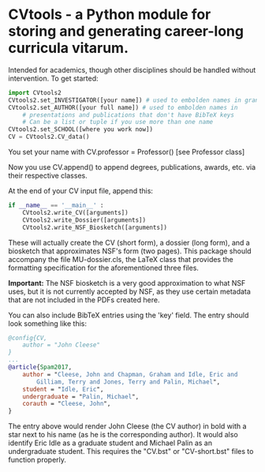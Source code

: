 # CVtools - a Python module for storing and generating career-long curricula vitarum.

Intended for academics, though other disciplines should be handled without
intervention. To get started:

```Python
import CVtools2
CVtools2.set_INVESTIGATOR([your name]) # used to embolden names in grants
CVtools2.set_AUTHOR([your full name]) # used to embolden names in
    # presentations and publications that don't have BibTeX keys
    # Can be a list or tuple if you use more than one name
CVtools2.set_SCHOOL([where you work now])
CV = CVtools2.CV_data()
```

You set your name with CV.professor = Professor() [see Professor class]

Now you use CV.append() to append degrees, publications, awards, etc. via
their respective classes.

At the end of your CV input file, append this:

```Python
if __name__ == '__main__' :
    CVtools2.write_CV([arguments])
    CVtools2.write_Dossier([arguments])
    CVtools2.write_NSF_Biosketch([arguments])
```

These will actually create the CV (short form), a dossier (long form), and
a biosketch that approximates NSF's form (two pages).
This package should accompany the file MU-dossier.cls, the LaTeX class that
provides the formatting specification for the aforementioned three files.

**Important:**
The NSF biosketch is a very good approximation to what NSF uses,
but it is not currently accepted by NSF, as they use certain metadata that are
not included in the PDFs created here.

You can also include BibTeX entries using the 'key' field. The entry should look something like this:
```BibTeX
@config{CV,
    author = "John Cleese"
}
...
@article{Spam2017,
    author = "Cleese, John and Chapman, Graham and Idle, Eric and
        Gilliam, Terry and Jones, Terry and Palin, Michael",
    student = "Idle, Eric",
    undergraduate = "Palin, Michael",
    corauth = "Cleese, John",
}
```
The entry above would render John Cleese (the CV author) in bold with a star next to his name (as he is the corresponding author). It would also identify Eric Idle as a graduate student and Michael Palin as an undergraduate student. This requires the "CV.bst" or "CV-short.bst" files to function properly.

